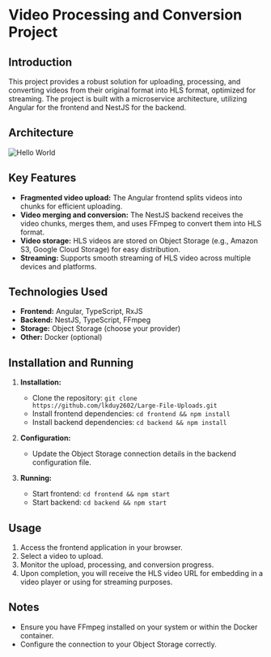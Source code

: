 ﻿# Video Processing and Conversion Project

## Introduction

This project provides a robust solution for uploading, processing, and converting videos from their original format into HLS format, optimized for streaming. The project is built with a microservice architecture, utilizing Angular for the frontend and NestJS for the backend.

## Architecture

![Hello World]([https://api.gateway.overate-vntech.com/short/-i2xtG1OD9_XTRyx3ewob](https://lh3.googleusercontent.com/d/1ERgEKw24HLtiV3l8VyiTtm-VziekaRiF))

## Key Features

- **Fragmented video upload:** The Angular frontend splits videos into chunks for efficient uploading.
- **Video merging and conversion:** The NestJS backend receives the video chunks, merges them, and uses FFmpeg to convert them into HLS format.
- **Video storage:** HLS videos are stored on Object Storage (e.g., Amazon S3, Google Cloud Storage) for easy distribution.
- **Streaming:** Supports smooth streaming of HLS video across multiple devices and platforms.

## Technologies Used

- **Frontend:** Angular, TypeScript, RxJS
- **Backend:** NestJS, TypeScript, FFmpeg
- **Storage:** Object Storage (choose your provider)
- **Other:** Docker (optional)

## Installation and Running

1. **Installation:**

   - Clone the repository: `git clone https://github.com/lkduy2602/Large-File-Uploads.git`
   - Install frontend dependencies: `cd frontend && npm install`
   - Install backend dependencies: `cd backend && npm install`

2. **Configuration:**

   - Update the Object Storage connection details in the backend configuration file.

3. **Running:**
   - Start frontend: `cd frontend && npm start`
   - Start backend: `cd backend && npm start`

## Usage

1. Access the frontend application in your browser.
2. Select a video to upload.
3. Monitor the upload, processing, and conversion progress.
4. Upon completion, you will receive the HLS video URL for embedding in a video player or using for streaming purposes.

## Notes

- Ensure you have FFmpeg installed on your system or within the Docker container.
- Configure the connection to your Object Storage correctly.

